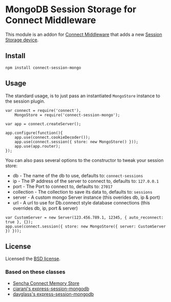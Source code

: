 # MongoDB Session Storage for Connect Middleware

This module is an addon for [Connect Middleware](https://github.com/senchalabs/connect) that adds a new [Session Storage device](https://github.com/senchalabs/connect/blob/master/docs/session.md).


## Install

    npm install connect-session-mongo

## Usage

The standard usage, is to just pass an instantiated `MongoStore` instance to the session plugin.

    var connect = require('connect'),
        MongoStore = require('connect-session-mongo');

    var app = connect.createServer();

    app.configure(function(){
        app.use(connect.cookieDecoder());
        app.use(connect.session({ store: new MongoStore() }));
        app.use(app.router);
    });

You can also pass several options to the constructor to tweak your session store:

* db - The name of the db to use, defaults to: `connect-sessions`
* ip - The IP address of the server to connect to, defaults to: `127.0.0.1`
* port - The Port to connect to, defaults to: `27017`
* collection - The collection to save its data to, defaults to: `sessions`
* server - A custom mongo Server instance (this overides db, ip &amp; port)
* url - A url to use for Db.connect style database connections (this overrides db, ip, port &amp; server)

<pre><code>var CustomServer = new Server(123.456.789.1, 12345, { auto_reconnect: true }, {});
app.use(connect.session({ store: new MongoStore({ server: CustomServer }) }));</code></pre>

## License

Licensed the [BSD license](https://github.com/bartt/connect-session-mongo/blob/master/LICENSE).

### Based on these classes

* [Sencha Connect Memory Store](https://github.com/senchalabs/connect/tree/master/lib/connect/middleware/session/memory.js)
* [ciaranj's express-session-mongodb](https://github.com/ciaranj/express-session-mongodb)
* [davglass's express-session-mongodb](https://github.com/davglass/express-session-mongodb)
